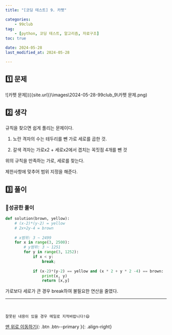 ```yaml
---
title: "[코딩 테스트] 9. 카펫"

categories: 
    - 99club
tag: 
    - [python, 코딩 테스트, 알고리즘, 자료구조]
toc: true

date: 2024-05-28
last_modified_at: 2024-05-28

---
```


## 1️⃣ 문제

![카펫 문제]({{site.url}}\images\2024-05-28-99club_9\카펫 문제.png)

## 2️⃣ 생각

규칙을 찾으면 쉽게 풀리는 문제이다.

1. 노란 격자의 수는 테두리를 뺀 가로 세로를 곱한 것.

2. 갈색 격자는 가로x2 + 세로x2에서 겹치는 꼭짓점 4개를 뺀 것



위의 규칙을 만족하는 가로, 세로를 찾는다.

제한사항에 맞추어 범위 지정을 해준다. 

## 3️⃣ 풀이

### 🔸성공한 풀이

```python
def solution(brown, yellow):    
    # (x-2)*(y-2) = yellow
    # 2x+2y-4 = brown
    
    # x범위: 3 ~ 2499
    for x in range(3, 2500):
        # y범위: 3 ~ 1251
        for y in range(3, 1252):
            if x < y:
                break;
            
            if (x-2)*(y-2) == yellow and (x * 2 + y * 2 -4) == brown:
                print(x, y)
                return [x,y]
```

 가로보다 세로가 큰 경우 break하여 불필요한 연산을 줄였다.




***

<br>

    잘못된 내용이 있을 경우 메일로 지적바랍니다!😄

[맨 위로 이동하기](#){: .btn .btn--primary }{: .align-right}